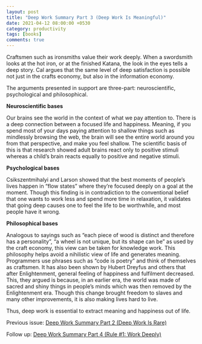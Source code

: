 ```yaml
---
layout: post
title: "Deep Work Summary Part 3 (Deep Work Is Meaningful)"
date: 2021-04-12 08:00:00 +0530
category: productivity
tags: [books]
comments: true
---
```

Craftsmen such as ironsmiths value their work deeply. When a swordsmith looks at the hot iron, or at the finished Katana, the look in the eyes tells a deep story. Cal argues that the same level of deep satisfaction is possible not just in the crafts economy, but also in the information economy.

The arguments presented in support are three-part: neuroscientific, psychological and philosophical.

**Neuroscientific bases**

Our brains see the world in the context of what we pay attention to. There is a deep connection between a focused life and happiness. Meaning, if you spend most of your days paying attention to shallow things such as mindlessly browsing the web, the brain will see the entire world around you from that perspective, and make you feel shallow. The scientific basis of this is that research showed adult brains react only to positive stimuli whereas a child’s brain reacts equally to positive and negative stimuli.

**Psychological bases**

Csikszentmihalyi and Larson showed that the best moments of people’s lives happen in “flow states” where they’re focused deeply on a goal at the moment. Though this finding is in contradiction to the conventional belief that one wants to work less and spend more time in relaxation, it validates that going deep causes one to feel the life to be worthwhile, and most people have it wrong.

**Philosophical bases**

Analogous to sayings such as “each piece of wood is distinct and therefore has a personality”, “a wheel is not unique, but its shape can be” as used by the craft economy, this view can be taken for knowledge work. This philosophy helps avoid a nihilistic view of life and generates meaning. Programmers use phrases such as “code is poetry” and think of themselves as craftsmen.
It has also been shown by Hubert Dreyfus and others that after Enlightenment, general feeling of happiness and fulfilment decreased. This, they argued is because, in an earlier era, the world was made of sacred and shiny things in people’s minds which was then removed by the Enlightenment era. Though this change brought freedom to slaves and many other improvements, it is also making lives hard to live.

Thus, deep work is essential to extract meaning and happiness out of life.

Previous issue: [Deep Work Summary Part 2 (Deep Work Is Rare)][1]

Follow up: [Deep Work Summary Part 4 (Rule #1: Work Deeply)][2]

[1]: /productivity/2021/04/05/deep-work-summary-ch-2.html
[2]: /productivity/2021/04/19/deep-work-summary-ch-4.html
